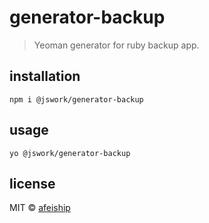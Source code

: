 # generator-backup
> Yeoman generator for ruby backup app.

## installation
```shell
npm i @jswork/generator-backup
```

## usage
```shell
yo @jswork/generator-backup
```

## license
MIT © [afeiship](https://js.work)


